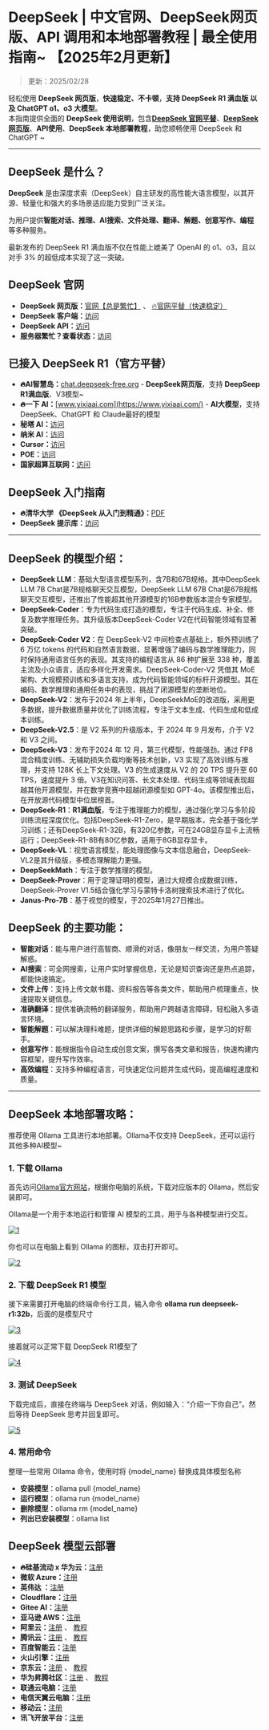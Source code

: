 # DeepSeek | 中文官网、DeepSeek网页版、API 调用和本地部署教程 | 最全使用指南~ 【2025年2月更新】

> 更新：2025/02/28          

轻松使用 **DeepSeek 网页版**，**快速稳定、不卡顿**，**支持 DeepSeek R1 满血版 以及 ChatGPT o1、o3 大模型**。   
本指南提供全面的 **DeepSeek 使用说明**，包含[**DeepSeek 官网平替**](https://chat.yixiaai.com)、[**DeepSeek网页版**](https://chat.yixiaai.com)、**API使用**、**DeepSeek 本地部署教程**，助您顺畅使用 DeepSeek 和 ChatGPT ~

---

## DeepSeek 是什么？

**DeepSeek** 是由深度求索（DeepSeek）自主研发的高性能大语言模型，以其开源、轻量化和强大的多场景适应能力受到广泛关注。   

为用户提供**智能对话、推理、AI搜索、文件处理、翻译、解题、创意写作、编程**等多种服务。   

最新发布的 DeepSeek R1 满血版不仅在性能上媲美了 OpenAI 的 o1、o3，且以对手 3% 的超低成本实现了这一突破。

## DeepSeek 官网

* **DeepSeek 网页版：**[官网【总是繁忙】](https://www.deepseek.com/)  、  [🔥官网平替（快速稳定）](https://chat.yixiaai.com)
* **DeepSeek 客户端：**[访问](https://download.deepseek.com/app/)
* **DeepSeek API：**[访问](https://platform.deepseek.com/)
* **服务器繁忙？查看状态：**[访问](https://status.deepseek.com/)

## 已接入 DeepSeek R1（官方平替）

* **🔥AI智慧岛：**[chat.deepseek-free.org](https://chat.yixiaai.com) - **DeepSeek网页版**，支持 **DeepSeep R1满血版**、V3模型~
* **🔥一下 AI：**[www.yixiaai.com](https://www.yixiaai.com/) - **AI大模型**，支持DeepSeek、ChatGPT 和 Claude最好的模型
* **秘塔 AI：**[访问](https://metaso.cn/)
* **纳米 AI：**[访问](https://www.n.cn/)
* **Cursor：**[访问](https://www.cursor.com/)
* **POE：**[访问](https://poe.com/DeepSeek-R1)
* **国家超算互联网：**[访问](https://chat.scnet.cn/)

## DeepSeek 入门指南

* **🔥清华大学 《DeepSeek 从入门到精通》：**[PDF](https://mp.weixin.qq.com/s/urum7plpWBxFPlBEnLNaLA)
* **DeepSeek 提示库：**[访问](https://api-docs.deepseek.com/zh-cn/prompt-library/)

---

## DeepSeek 的模型介绍：

- **DeepSeek LLM**：基础大型语言模型系列，含7B和67B规格。其中DeepSeek LLM 7B Chat是7B规格聊天交互模型，DeepSeek LLM 67B Chat是67B规格聊天交互模型，还推出了性能超其他开源模型的16B参数版本混合专家模型。
- **DeepSeek-Coder**：专为代码生成打造的模型，专注于代码生成、补全、修复及数学推理任务。其升级版本DeepSeek-Coder V2在代码智能领域有显著突破。
- **DeepSeek-Coder V2**：在 DeepSeek-V2 中间检查点基础上，额外预训练了 6 万亿 tokens 的代码和自然语言数据，显著增强了编码与数学推理能力，同时保持通用语言任务的表现。其支持的编程语言从 86 种扩展至 338 种，覆盖主流及小众语言，适应多样化开发需求。DeepSeek-Coder-V2 凭借其 MoE 架构、大规模预训练和多语言支持，成为代码智能领域的标杆开源模型。其在编码、数学推理和通用任务中的表现，挑战了闭源模型的垄断地位。
- **DeepSeek-V2**：发布于2024 年上半年，DeepSeekMoE的改进版，采用更多数据，提升数据质量并优化了训练流程，专注于文本生成、代码生成和低成本训练。
- **DeepSeek-V2.5**：是 V2 系列的升级版本，于 2024 年 9 月发布，介于 V2 和 V3 之间。
- **DeepSeek-V3**：发布于2024 年 12 月，第三代模型，性能强劲。通过 FP8 混合精度训练、无辅助损失负载均衡等技术创新，V3 实现了高效训练与推理，并支持 128K 长上下文处理。V3 的生成速度从 V2 的 20 TPS 提升至 60 TPS，速度提升 3 倍。V3在知识问答、长文本处理、代码生成等领域表现超越其他开源模型，并在数学竞赛中超越闭源模型如 GPT-4o。该模型推出后，在开放源代码模型中位居榜首。
- **DeepSeek-R1**：**R1满血版**，专注于推理能力的模型，通过强化学习与多阶段训练流程深度优化。包括DeepSeek-R1-Zero，是早期版本，完全基于强化学习训练；还有DeepSeek-R1-32B，有320亿参数，可在24GB显存显卡上流畅运行；DeepSeek-R1-8B有80亿参数，适用于8GB显存显卡。
- **DeepSeek-VL**：视觉语言模型，能处理图像与文本信息融合，DeepSeek-VL2是其升级版，多模态理解能力更强。
- **DeepSeekMath**：专注于数学推理的模型。
- **DeepSeek-Prover**：用于定理证明的模型，通过大规模合成数据训练，DeepSeek-Prover V1.5结合强化学习与蒙特卡洛树搜索技术进行了优化。
- **Janus-Pro-7B**：基于视觉的模型，于2025年1月27日推出。

## DeepSeek 的主要功能：

- **智能对话**：能与用户进行高智商、顺滑的对话，像朋友一样交流，为用户答疑解惑。
- **AI搜索**：可全网搜索，让用户实时掌握信息，无论是知识查询还是热点追踪，都能快速搞定。
- **文件上传**：支持上传文献书籍、资料报告等各类文件，帮助用户梳理重点，快速提取关键信息。
- **准确翻译**：提供准确流畅的翻译服务，帮助用户跨越语言障碍，轻松融入多语言环境。
- **智能解题**：可以解决理科难题，提供详细的解题思路和步骤，是学习的好帮手。
- **创意写作**：能根据指令自动生成创意文案，撰写各类文章和报告，快速构建内容框架，提升写作效率。
- **高效编程**：支持多种编程语言，可快速定位问题并生成代码，提高编程速度和质量。

---

## DeepSeek 本地部署攻略：

推荐使用 Ollama 工具进行本地部署。Ollama不仅支持 DeepSeek，还可以运行其他多种AI模型~

### 1. 下载 Ollama

首先访问[Ollama官方网站](https://ollama.com)，根据你电脑的系统，下载对应版本的 Ollama，然后安装即可。

Ollama是一个用于本地运行和管理 AI 模型的工具，用于与各种模型进行交互。

[![1](https://chatknow.lify.vip/imgs/ds/1.png)](https://chatknow.lify.vip/imgs/ds/1.png)

你也可以在电脑上看到 Ollama 的图标，双击打开即可。

[![2](https://chatknow.lify.vip/imgs/ds/2.png)](https://chatknow.lify.vip/imgs/ds/2.png)

### 2. 下载 DeepSeek R1 模型

接下来需要打开电脑的终端命令行工具，输入命令 **ollama run deepseek-r1:32b**，后面的是模型尺寸

[![3](https://chatknow.lify.vip/imgs/ds/0.png)](https://chatknow.lify.vip/imgs/ds/0.png)

接着就可以正常下载 DeepSeek R1模型了

[![4](https://chatknow.lify.vip/imgs/ds/4.png)](https://chatknow.lify.vip/imgs/ds/4.png)

### 3. 测试 DeepSeek

下载完成后，直接在终端与 DeepSeek 对话，例如输入：“介绍一下你自己”。然后等待 DeepSeek 思考并回复即可。

[![5](https://chatknow.lify.vip/imgs/ds/3.png)](https://chatknow.lify.vip/imgs/ds/3.png)


### 4. 常用命令
整理一些常用 Ollama 命令，使用时将 {model_name} 替换成具体模型名称

- **安装模型**：ollama pull {model_name}
- **运行模型**：ollama run {model_name}
- **删除模型**：ollama rm {model_name}
- **列出已安装模型**：ollama list

## DeepSeek 模型云部署

* **🔥硅基流动 x 华为云：**[注册](https://cloud.siliconflow.cn/) 
* **微软 Azure：**[注册](https://ai.azure.com/)
* **英伟达 ：**[注册](https://build.nvidia.com/deepseek-ai/deepseek-r1)
* **Cloudflare：**[注册](https://developers.cloudflare.com/workers-ai/models/)
* **Gitee AI：**[注册](https://ai.gitee.com/serverless-api)
* **亚马逊 AWS：**[注册](https://aws.amazon.com/cn/blogs/aws/deepseek-r1-models-now-available-on-aws)
* **阿里云：**[注册](https://pai.console.aliyun.com/#/quick-start/) 、 [教程](https://help.aliyun.com/zh/pai/user-guide/one-click-deployment-deepseek-v3-model)
* **腾讯云：**[注册](https://cloud.tencent.com/product/hai) 、 [教程](https://cloud.tencent.com/developer/article/2492543)
* **百度智能云：**[注册](https://cloud.baidu.com/)
* **火山引擎：**[注册](https://www.volcengine.com/)
* **京东云：**[注册](https://www.jdcloud.com/) 、 [教程](https://docs.jdcloud.com/cn/yanxi-cap/practice-DeepSeek)
* **华为昇腾社区：**[注册](https://www.hiascend.com/software/modelzoo/models) 、 [教程](https://www.hiascend.com/software/modelzoo/models/detail/68457b8a51324310aad9a0f55c3e56e3)
* **联通云电脑：**[注册](https://www.cucloud.cn/product/cuc.html)
* **电信天翼云电脑：**[注册](https://www.ctyun.cn/products/tyydn)
* **移动云：**[注册](https://ecloud.10086.cn/portal)
* **讯飞开放平台：**[注册](https://www.xfyun.cn/)
